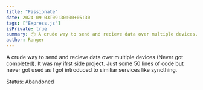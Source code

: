 ```yaml
---
title: "Fassionate"
date: 2024-09-03T09:30:00+05:30
tags: ["Express.js"]
isPrivate: true
summary: 📦 A crude way to send and recieve data over multiple devices. Just some 50 lines of code but never got used as I got introduced to similiar services like syncthing.
author: Ranger
---
```


A crude way to send and recieve data over multiple devices (Never got completed). It was my ifrst side project. Just some 50 lines of code but never got used as I got introduced to similiar services like syncthing.


Status: Abandoned
